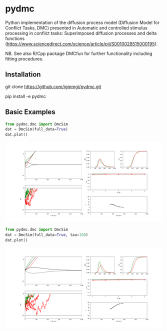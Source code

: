 # pydmc 
Python implementation of the diffusion process model (Diffusion Model
for Conflict Tasks, DMC) presented in Automatic and controlled stimulus
processing in conflict tasks: Superimposed diffusion processes and delta
functions
(https://www.sciencedirect.com/science/article/pii/S0010028515000195). 

NB. See also R/Cpp package DMCfun for further functionality including fitting
procedures.

## Installation
git clone https://github.com/igmmgi/pydmc.git 

pip install -e pydmc

## Basic Examples 
```python
from pydmc.dmc import DmcSim 
dat = DmcSim(full_data=True)
dat.plot()
```
![alt text](/figures/figure1.png) 
```python
from pydmc.dmc import DmcSim 
dat = DmcSim(full_data=True, tau=150)
dat.plot()
```
![alt text](/figures/figure2.png) 
